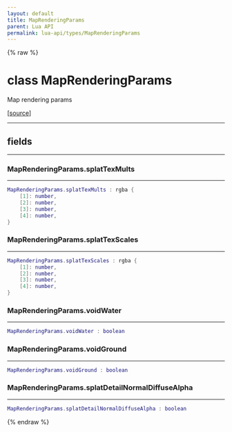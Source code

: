 ```yaml
---
layout: default
title: MapRenderingParams
parent: Lua API
permalink: lua-api/types/MapRenderingParams
---
```


{% raw %}

# class MapRenderingParams





Map rendering params

[<a href="https://github.com/rhys-vdw/RecoilEngine/blob/39a0440f8b3d03a340a3db9cfeb2e589c3e7d595/rts/Lua/LuaUnsyncedCtrl.cpp#L4008-L4016" target="_blank">source</a>]







---



## fields
---

### MapRenderingParams.splatTexMults
---
```lua
MapRenderingParams.splatTexMults : rgba {
    [1]: number,
    [2]: number,
    [3]: number,
    [4]: number,
}
```










### MapRenderingParams.splatTexScales
---
```lua
MapRenderingParams.splatTexScales : rgba {
    [1]: number,
    [2]: number,
    [3]: number,
    [4]: number,
}
```










### MapRenderingParams.voidWater
---
```lua
MapRenderingParams.voidWater : boolean
```










### MapRenderingParams.voidGround
---
```lua
MapRenderingParams.voidGround : boolean
```










### MapRenderingParams.splatDetailNormalDiffuseAlpha
---
```lua
MapRenderingParams.splatDetailNormalDiffuseAlpha : boolean
```












{% endraw %}
